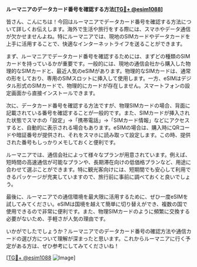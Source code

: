 **ルーマニアのデータカード番号を確認する方法[[TG💪+ @esim1088](https://t.me/s/esim1088)]**

皆さん、こんにちは！今回はルーマニアでデータカード番号を確認する方法について詳しくお伝えします。海外で生活や旅行をする際には、スマホやデータ通信が欠かせませんよね。特にルーマニアでは、現地のSIMカードやデータカードを上手に活用することで、快適なインターネットライフを送ることができます。

まず、ルーマニアでデータカード番号を確認するためには、まずどの種類のSIMカードを持っているかが重要です。一般的には、現地の通信会社から購入した物理的なSIMカードと、最近人気のeSIMがあります。物理的なSIMカードは、通常の形をしており、専用のSIMスロットに挿入して使用します。一方、eSIMはデジタル形式のSIMカードで、物理的にカードが存在しません。スマートフォンの設定画面から直接インストールできます。

次に、データカード番号を確認する方法ですが、物理SIMカードの場合、背面に記載されている番号を確認することが一般的です。また、SIMカードが挿入された状態でスマホの「設定」→「携帯電話」→「SIMカード情報」などにアクセスすると、自動的に表示される場合もあります。eSIMの場合は、購入時にQRコードや暗証番号が提供され、それをスマホに読み取って設定します。この時、提供された番号もしっかりメモしておくと便利です。

ルーマニアでは、通信会社によって様々なプランが用意されています。例えば、短時間の高速通信が可能なプランや、長期滞在向けの低価格プランなど、用途に合わせて選ぶことができます。特に観光客向けには、短期間でも安心して利用できるパッケージが充実していますので、旅行前に事前に調べておくと良いでしょう。

最後に、ルーマニアでの通信環境を最大限に活用するために、ぜひ一度eSIMを試してみてください。eSIMは国境を越えて簡単に切り替えができ、複数の国で使用できるので非常に便利です。また、物理SIMカードのように頻繁に交換する必要がないため、手軽さが人気の理由です。

いかがでしたでしょうか？ルーマニアでのデータカード番号の確認方法や通信カードの選び方について理解が深まったと思います。これからルーマニアに行く予定がある方は、ぜひ参考にしてみてくださいね！

[[TG💪+ @esim1088](https://t.me/s/esim1088) ![Image](https://i.postimg.cc/Y0z9fWf4/image.png)]